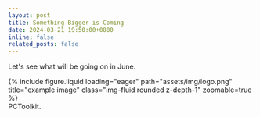 ```yaml
---
layout: post
title: Something Bigger is Coming
date: 2024-03-21 19:50:00+0800
inline: false
related_posts: false
---
```


Let's see what will be going on in June.

<div class="row">
    <div class="col-sm mt-3 mt-md-0">
        {% include figure.liquid loading="eager" path="assets/img/logo.png" title="example image" class="img-fluid rounded z-depth-1" zoomable=true %}
    </div>
</div>
<div class="caption">
    PCToolkit.
</div>
